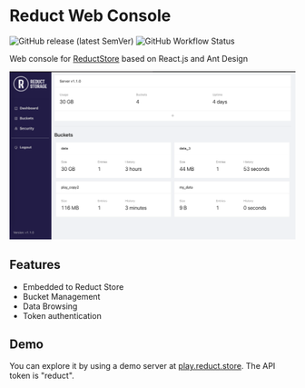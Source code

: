 # Reduct Web Console

![GitHub release (latest SemVer)](https://img.shields.io/github/v/release/reduct-storage/web-console)
![GitHub Workflow Status](https://img.shields.io/github/workflow/status/reduct-storage/web-console/ci)

Web console for [ReductStore](https://reduct.store) based on React.js and Ant Design


![Dashboard](readme/dashboard.png) 


## Features

* Embedded to Reduct Store
* Bucket Management
* Data Browsing
* Token authentication

## Demo

You can explore it by using a demo server at [play.reduct.store](https://play.reduct.store).
The API token is "reduct".
